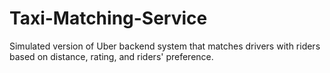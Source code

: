 # Taxi-Matching-Service
Simulated version of Uber backend system that matches drivers with riders based on distance, rating, and riders' preference.
